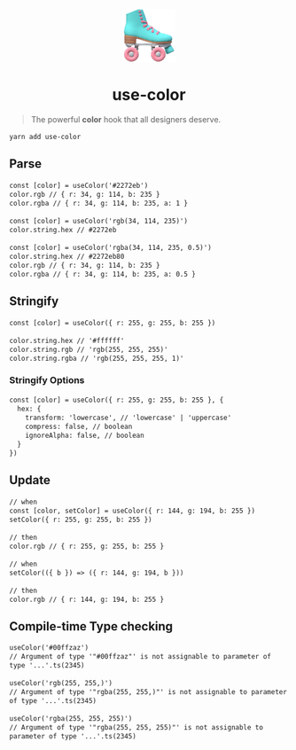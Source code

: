<p align="center">
  <img alt="roller skate emoji" src="./docs/images/roller-skate-emoji.png" width="96" />
  <h1 align="center">use-color</h1>
</p>

> The powerful **color** hook that all designers deserve.

```
yarn add use-color
```

## Parse
```tsx
const [color] = useColor('#2272eb')
color.rgb // { r: 34, g: 114, b: 235 }
color.rgba // { r: 34, g: 114, b: 235, a: 1 }

const [color] = useColor('rgb(34, 114, 235)')
color.string.hex // #2272eb

const [color] = useColor('rgba(34, 114, 235, 0.5)')
color.string.hex // #2272eb80
color.rgb // { r: 34, g: 114, b: 235 }
color.rgba // { r: 34, g: 114, b: 235, a: 0.5 }
```

## Stringify
```tsx
const [color] = useColor({ r: 255, g: 255, b: 255 })

color.string.hex // '#ffffff'
color.string.rgb // 'rgb(255, 255, 255)'
color.string.rgba // 'rgb(255, 255, 255, 1)'
```

### Stringify Options
```tsx
const [color] = useColor({ r: 255, g: 255, b: 255 }, {
  hex: {
    transform: 'lowercase', // 'lowercase' | 'uppercase'
    compress: false, // boolean
    ignoreAlpha: false, // boolean
  }
})
```

## Update
```tsx
// when
const [color, setColor] = useColor({ r: 144, g: 194, b: 255 })
setColor({ r: 255, g: 255, b: 255 })

// then
color.rgb // { r: 255, g: 255, b: 255 }

// when
setColor(({ b }) => ({ r: 144, g: 194, b }))

// then
color.rgb // { r: 144, g: 194, b: 255 }
```

## Compile-time Type checking
```tsx
useColor('#00ffzaz')
// Argument of type '"#00ffzaz"' is not assignable to parameter of type '...'.ts(2345)

useColor('rgb(255, 255,)')
// Argument of type '"rgba(255, 255,)"' is not assignable to parameter of type '...'.ts(2345)

useColor('rgba(255, 255, 255)')
// Argument of type '"rgba(255, 255, 255)"' is not assignable to parameter of type '...'.ts(2345)
```
